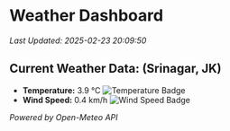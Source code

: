 
# Weather Dashboard

_Last Updated: 2025-02-23 20:09:50_

## Current Weather Data: (Srinagar, JK)
- **Temperature:** 3.9 °C ![Temperature Badge](https://img.shields.io/badge/Temperature-Low%20Temp-blue)
- **Wind Speed:** 0.4 km/h ![Wind Speed Badge](https://img.shields.io/badge/Wind%20Speed-Light%20Wind-blue)

*Powered by Open-Meteo API*

